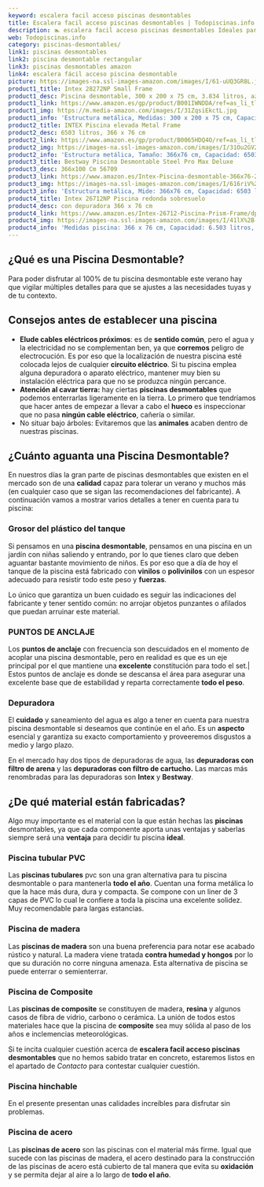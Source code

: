 ```yaml
---
keyword: escalera facil acceso piscinas desmontables
title: Escalera facil acceso piscinas desmontables | Todopiscinas.info
description: 🏊 escalera facil acceso piscinas desmontables Ideales para este verano 2021. Aquí puedes comprar escalera facil acceso piscinas desmontables y comparar con otras similares. No dejes escapar escalera facil acceso piscinas desmontables a un precio realmente tentador.
web: Todopiscinas.info
category: piscinas-desmontables/
link1: piscinas desmontables
link2: piscina desmontable rectangular
link3: piscinas desmontables amazon
link4: escalera fácil acceso piscina desmontable
picture: https://images-na.ssl-images-amazon.com/images/I/61-uUQ3GR8L.jpg
product1_title: Intex 28272NP Small Frame
product1_desc: Piscina desmontable, 300 x 200 x 75 cm, 3.834 litros, azul
product1_link: https://www.amazon.es/gp/product/B001IWNDDA/ref=as_li_tl?ie=UTF8&camp=3638&creative=24630&creativeASIN=B001IWNDDA&linkCode=as2&tag=todopiscinas0e-21&linkId=25b9d647487c889cb6ef56ed63f50ca1
product1_img: https://m.media-amazon.com/images/I/31ZqsiEkctL.jpg
product1_info: 'Estructura metálica, Medidas: 300 x 200 x 75 cm, Capacidad: 3.834 litros, Para 6 personas (+ 6 años), Fácil montaje, Forma rectangular'
product2_title: INTEX Piscina elevada Metal Frame
product2_desc: 6503 litros, 366 x 76 cm
product2_link: https://www.amazon.es/gp/product/B0065HDQ4O/ref=as_li_tl?ie=UTF8&camp=3638&creative=24630&creativeASIN=B0065HDQ4O&linkCode=as2&tag=todopiscinas0e-21&linkId=ed2430e3ba564d3527ee103df33ed7b3
product2_img: https://images-na.ssl-images-amazon.com/images/I/31Ou2GV2SAL.jpg
product2_info: 'Estructura metálica, Tamaño: 366x76 cm, Capacidad: 6503 litros, Forma circular, De 4 a 7 personas (+6 años)'
product3_title: Bestway Piscina Desmontable Steel Pro Max Deluxe
product3_desc: 366x100 Cm 56709
product3_link: https://www.amazon.es/Intex-Piscina-desmontable-366x76-28210NP/dp/B0065HDQ4O?__mk_es_ES=%C3%85M%C3%85%C5%BD%C3%95%C3%91&crid=25UQGV9HG2INI&dchild=1&keywords=piscinas+desmontables&qid=1615854176&sprefix=piscinas+dem%2Caps%2C201&sr=8-5&linkCode=ll1&tag=todopiscinas0e-21&linkId=34f200977c6cbaab1f3f4d9ac0e64755&language=es_ES&ref_=as_li_ss_tl
product3_img: https://images-na.ssl-images-amazon.com/images/I/616riV%2BiY3L.jpg
product3_info: 'Estructura metálica, Mide: 366x76 cm, Capacidad: 6503 litros, De 4 a 7 personas mayores de 6 años, Forma circular, Tecnología Super-Tough'
product4_title: Intex 26712NP Piscina redonda sobresuelo
product4_desc: con depuradora 366 x 76 cm
product4_link: https://www.amazon.es/Intex-26712-Piscina-Prism-Frame/dp/B07FB823GL?__mk_es_ES=%C3%85M%C3%85%C5%BD%C3%95%C3%91&dchild=1&keywords=piscinas+desmontables+con+depuradora&qid=1615936418&sr=8-5&linkCode=ll1&tag=todopiscinas0e-21&linkId=d98699de7830cd471766fa1daa36de34&language=es_ES&ref_=as_li_ss_tl
product4_img: https://images-na.ssl-images-amazon.com/images/I/41lX%2B-YpibL.jpg
product4_info: 'Medidas piscina: 366 x 76 cm, Capacidad: 6.503 litros, Incluye depuradora de cartucha A, Lona resistente triple capa'
---
```



<external-banner></external-banner>

## ¿Qué es una Piscina Desmontable?



Para poder disfrutar al 100% de tu piscina desmontable este verano  hay que vigilar múltiples detalles para que se ajustes a las necesidades tuyas y de tu contexto.

<brand-panel :title=product1_title :desc=product1_desc :img=product1_img :link=product1_link></brand-panel>


## Consejos antes de establecer una piscina



*   **Elude cables eléctricos próximos**: es de **sentido común**, pero el agua y la electricidad no se complementan ben, ya que **corremos** peligro de electrocución. Es por eso que la localización de nuestra piscina esté colocada lejos de cualquier **circuito eléctrico**. Si tu piscina emplea alguna depuradora o aparato eléctrico, mantener muy bien su instalación eléctrica para que no se produzca ningún percance.
*   **Atención al cavar tierra:** hay ciertas **piscinas desmontables** que podemos enterrarlas ligeramente en la tierra. Lo primero  que tendríamos que hacer antes de empezar a llevar a cabo el **hueco** es inspeccionar que no pasa **ningún cable eléctrico**, cañería o similar.
*   No situar bajo árboles: Evitaremos que las **animales** acaben dentro de nuestras piscinas.


## ¿Cuánto aguanta una Piscina Desmontable?

En nuestros días la gran parte de piscinas desmontables que existen en el mercado son de una **calidad** capaz para tolerar un verano y muchos más (en cualquier caso que se sigan las recomendaciones del fabricante). A continuación vamos a mostrar varios detalles a tener en cuenta para tu piscina:


### Grosor del plástico del tanque

Si pensamos en una **piscina desmontable**, pensamos en una piscina en un jardín con niñas saliendo y entrando, por lo que tienes claro que deben aguantar bastante movimiento de niños. Es por eso que a día de hoy el tanque de la piscina está fabricado con **vinilos** o **polivinilos** con un espesor adecuado para resistir todo este peso y **fuerzas**.

Lo único que garantiza un	 buen cuidado es seguir las indicaciones del fabricante y tener sentido común: no arrojar objetos punzantes o afilados que puedan arruinar este material.


### PUNTOS DE ANCLAJE

Los **puntos de anclaje** con frecuencia son descuidados en el momento de acoplar una piscina desmontable, pero en realidad es que es un eje principal por el que mantiene una **excelente** constitución para todo el set.| Estos puntos de anclaje es donde se descansa el área para asegurar una excelente base que de estabilidad y reparta correctamente **todo el peso**.

<stats-list :link1=link1 :link2=link2 :link3=link3 :link4=link4 :category=category></stats-list>


### Depuradora

El **cuidado** y saneamiento del agua es algo a tener en cuenta para nuestra piscina desmontable si deseamos que continúe en el año. Es un **aspecto** esencial y garantiza su exacto comportamiento y proveeremos disgustos a medio y largo plazo.

En el mercado hay dos tipos de depuradoras de agua, las **depuradoras con filtro de arena** y  las **depuradoras** **con filtro de cartucho.** Las marcas más renombradas para las depuradoras son **Intex** y **Bestway**.


## ¿De qué material están fabricadas?

Algo muy importante es el material con la que están hechas las **piscinas** desmontables, ya que cada componente aporta unas ventajas y saberlas siempre será una **ventaja** para decidir tu piscina **ideal**.


### Piscina tubular PVC

Las **piscinas tubulares** pvc son una gran alternativa para tu piscina desmontable o para mantenerla **todo el año**. Cuentan una forma metálica lo que la hace más dura, dura y compacta. Se compone con un liner de 3 capas de PVC lo cual le confiere a toda la piscina una excelente solidez. Muy recomendable para largas estancias.


### Piscina de madera

Las **piscinas de madera** son una buena preferencia para notar ese acabado rústico y natural. La madera viene tratada **contra humedad y hongos** por lo que su duración no corre ninguna amenaza. Esta alternativa de piscina se puede enterrar o semienterrar.


### Piscina de Composite

Las **piscinas de composite** se constituyen de madera, **resina** y algunos casos de fibra de vidrio, carbono o cerámica. La unión de todos estos materiales hace que la piscina de **composite** sea muy sólida al paso de los años e inclemencias meteorológicas.

Si te incita cualquier cuestión acerca de **escalera facil acceso piscinas desmontables** que no hemos sabido tratar en concreto, estaremos listos en el apartado de _Contacto_ para contestar cualquier cuestión.


### Piscina hinchable

 En el presente presentan unas calidades increíbles para disfrutar sin problemas.


### Piscina de acero

Las **piscinas de acero** son las piscinas con el material más firme. Igual que sucede con las piscinas de madera, el acero destinado para la construcción de las piscinas de acero está cubierto de tal manera que evita su **oxidación** y se permita dejar al aire a lo largo de **todo el año**.